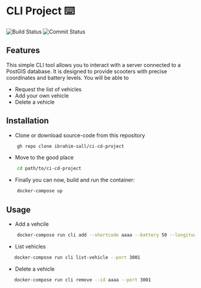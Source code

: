 # CLI Project ⌨️

![Build Status](https://github.com/ibrahim-sall/ci-cd-project/actions/workflows/worflow.yml/badge.svg?branch=staging)
![Commit Status](https://img.shields.io/github/commit-activity/t/ibrahim-sall/ci-cd-project?)

## Features 

This simple CLI tool allows you to interact with a server connected to a PostGIS database. It is designed to provide scooters with precise coordinates and battery levels. You will be able to 
- Request the list of vehicles
- Add your own vehicle
- Delete a vehicle

## Installation 

- Clone or download source-code from this repository
```bash
    gh repo clone ibrahim-sall/ci-cd-project
```
- Move to the good place
```bash
    cd path/to/ci-cd-project
```
- Finally you can now, build and run the container:
```bash
    docker-compose up
```
## Usage

- Add a vehcile
```bash
    docker-compose run cli add --shortcode aaaa --battery 50 --longitude 59.33598847572552 --latitude 18.06275780938702 --port 3001
```
- List vehicles
```bash
   docker-compose run cli list-vehicle --port 3001
```
- Delete a vehicle
```bash
   docker-compose run cli remove --id aaaa --port 3001
```

